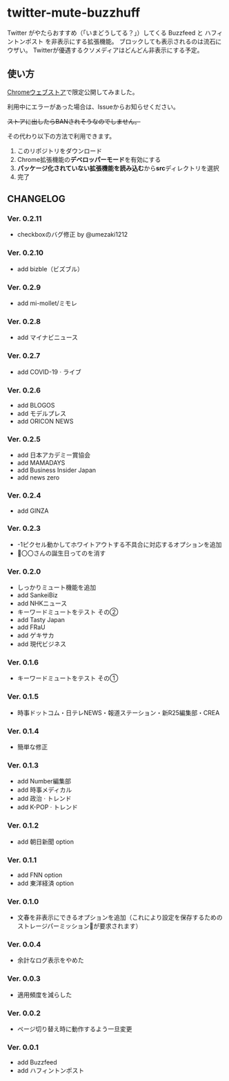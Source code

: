 # twitter-mute-buzzhuff

Twitter がやたらおすすめ（「いまどうしてる？」）してくる Buzzfeed と ハフィントンポスト を非表示にする拡張機能。
ブロックしても表示されるのは流石にウザい。
Twitterが優遇するクソメディアはどんどん非表示にする予定。

## 使い方

[Chromeウェブストア](https://chrome.google.com/webstore/detail/twitter-mute-buzzfuff/hkmcdjeodpkmkicddjflnhkanfdlggfm?hl=ja&authuser=0)で限定公開してみました。

利用中にエラーがあった場合は、Issueからお知らせください。

~~ストアに出したらBANされそうなのでしません。~~

その代わり以下の方法で利用できます。

1. このリポジトリをダウンロード
2. Chrome拡張機能の**デベロッパーモード**を有効にする
3. **パッケージ化されていない拡張機能を読み込む**から**src**ディレクトリを選択
4. 完了

## CHANGELOG
### Ver. 0.2.11
- checkboxのバグ修正 by @umezaki1212
### Ver. 0.2.10
- add bizble（ビズブル）
### Ver. 0.2.9
- add mi-mollet/ミモレ
### Ver. 0.2.8
- add マイナビニュース
### Ver. 0.2.7
- add COVID-19 · ライブ
### Ver. 0.2.6
- add BLOGOS
- add モデルプレス
- add ORICON NEWS
### Ver. 0.2.5
- add 日本アカデミー賞協会
- add MAMADAYS
- add Business Insider Japan
- add news zero
### Ver. 0.2.4
- add GINZA
### Ver. 0.2.3
- -1ピクセル動かしてホワイトアウトする不具合に対応するオプションを追加
- 🎂〇〇さんの誕生日ってのを消す
### Ver. 0.2.0
- しっかりミュート機能を追加
- add SankeiBiz
- add NHKニュース
- キーワードミュートをテスト その②
- add Tasty Japan
- add FRaU
- add ゲキサカ
- add 現代ビジネス
### Ver. 0.1.6
- キーワードミュートをテスト その①
### Ver. 0.1.5
- 時事ドットコム・日テレNEWS・報道ステーション・新R25編集部・CREA
### Ver. 0.1.4
- 簡単な修正
### Ver. 0.1.3
- add Number編集部
- add 時事メディカル
- add 政治 · トレンド
- add K-POP · トレンド
### Ver. 0.1.2
- add 朝日新聞 option
### Ver. 0.1.1
- add FNN option
- add 東洋経済 option
### Ver. 0.1.0
- 文春を非表示にできるオプションを追加（これにより設定を保存するためのストレージパーミッションが要求されます）
### Ver. 0.0.4
- 余計なログ表示をやめた
### Ver. 0.0.3
- 適用頻度を減らした
### Ver. 0.0.2
- ページ切り替え時に動作するよう一旦変更
### Ver. 0.0.1
- add Buzzfeed
- add ハフィントンポスト
